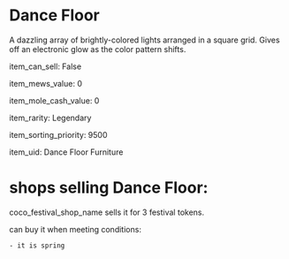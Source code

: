 # Dance Floor

A dazzling array of brightly-colored lights arranged in a square grid. Gives off an electronic glow as the color pattern shifts.

item_can_sell: False

item_mews_value: 0

item_mole_cash_value: 0

item_rarity: Legendary

item_sorting_priority: 9500

item_uid: Dance Floor Furniture

# shops selling Dance Floor:

coco_festival_shop_name sells it for 3 festival tokens.

  can buy it when meeting conditions: 

    - it is spring